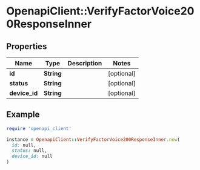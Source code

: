 # OpenapiClient::VerifyFactorVoice200ResponseInner

## Properties

| Name | Type | Description | Notes |
| ---- | ---- | ----------- | ----- |
| **id** | **String** |  | [optional] |
| **status** | **String** |  | [optional] |
| **device_id** | **String** |  | [optional] |

## Example

```ruby
require 'openapi_client'

instance = OpenapiClient::VerifyFactorVoice200ResponseInner.new(
  id: null,
  status: null,
  device_id: null
)
```

